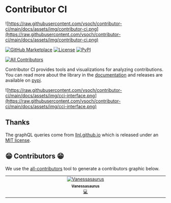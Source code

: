 # Contributor CI

![https://raw.githubusercontent.com/vsoch/contributor-ci/main/docs/assets/img/contributor-ci.png](https://raw.githubusercontent.com/vsoch/contributor-ci/main/docs/assets/img/contributor-ci.png)

[![GitHub Marketplace](https://img.shields.io/static/v1?label=Marketplace&message=contributor-action&color=blue?style=flat&logo=github)](https://github.com/marketplace/actions/contributor-ci-action)
[![License](https://img.shields.io/badge/license-MIT-brightgreen)](https://github.com/vsoch/contributor-ci-action/blob/master/LICENSE)
[![PyPI](https://img.shields.io/pypi/v/contributor-ci)](https://pypi.org/project/contributor-ci/)

<!-- ALL-CONTRIBUTORS-BADGE:START - Do not remove or modify this section -->
[![All Contributors](https://img.shields.io/badge/all_contributors-1-orange.svg?style=flat-square)](#contributors-)
<!-- ALL-CONTRIBUTORS-BADGE:END -->


Contributor CI provides tools and visualizations for analyzing contributions. You
can read more about the library in the [documentation](https://contributor-ci.readthedocs.io/)
and releases are available on [pypi](https://pypi.org/project/contributor-ci).

![https://raw.githubusercontent.com/vsoch/contributor-ci/main/docs/assets/img/cci-interface.png](https://raw.githubusercontent.com/vsoch/contributor-ci/main/docs/assets/img/cci-interface.png)

## Thanks

The graphQL queries come from [llnl.github.io](https://github.com/LLNL/llnl.github.io) which is released
under an [MIT license](.github/LICENSE-LLNL).

## 😁️ Contributors 😁️

We use the [all-contributors](https://github.com/all-contributors/all-contributors)
tool to generate a contributors graphic below.

<!-- ALL-CONTRIBUTORS-LIST:START - Do not remove or modify this section -->
<!-- prettier-ignore-start -->
<!-- markdownlint-disable -->
<table>
  <tbody>
    <tr>
      <td align="center" valign="top" width="14.28%"><a href="https://vsoch.github.io"><img src="https://avatars.githubusercontent.com/u/814322?v=4?s=100" width="100px;" alt="Vanessasaurus"/><br /><sub><b>Vanessasaurus</b></sub></a><br /><a href="https://github.com/vsoch/contributor-ci/commits?author=vsoch" title="Code">💻</a></td>
    </tr>
  </tbody>
</table>

<!-- markdownlint-restore -->
<!-- prettier-ignore-end -->

<!-- ALL-CONTRIBUTORS-LIST:END -->
